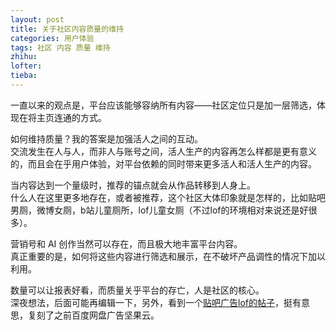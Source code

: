 ```yaml
---
layout: post
title: 关于社区内容质量的维持
categories: 用户体验
tags: 社区 内容 质量 维持
zhihu: 
lofter: 
tieba: 
---
```


一直以来的观点是，平台应该能够容纳所有内容——社区定位只是加一层筛选，体现在将主页连通的方式。

如何维持质量？我的答案是加强活人之间的互动。  
交流发生在人与人，而非人与账号之间，活人生产的内容再怎么样都是更有意义的，而且会在乎用户体验，对平台依赖的同时带来更多活人和活人生产的内容。

当内容达到一个量级时，推荐的锚点就会从作品转移到人身上。  
什么人在这里更多地存在，或者被推荐，这个社区大体印象就是怎样的，比如贴吧男厕，微博女厕，b站儿童厕所，lof儿童女厕（不过lof的环境相对来说还是好很多）。

营销号和 AI 创作当然可以存在，而且极大地丰富平台内容。  
真正重要的是，如何将这些内容进行筛选和展示，在不破坏产品调性的情况下加以利用。

数量可以让报表好看，而质量关乎平台的存亡，人是社区的核心。  
深夜想法，后面可能再编辑一下，另外，看到一个[贴吧广告lof的帖子](https://tieba.baidu.com/p/8227763563)，挺有意思，复刻了之前百度网盘广告坚果云。